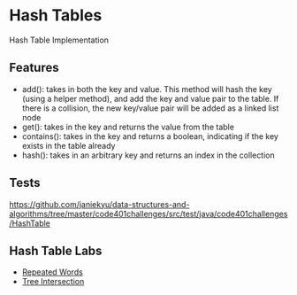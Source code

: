 # Hash Tables
Hash Table Implementation

## Features
- add(): takes in both the key and value. This method will hash the key (using a helper method), and add the key and value pair to the table. If there is a collision, the new key/value pair will be added as a linked list node
- get(): takes in the key and returns the value from the table
- contains(): takes in the key and returns a boolean, indicating if the key exists in the table already
- hash(): takes in an arbitrary key and returns an index in the collection

## Tests
https://github.com/janiekyu/data-structures-and-algorithms/tree/master/code401challenges/src/test/java/code401challenges/HashTable

## Hash Table Labs

- [Repeated Words](https://github.com/janiekyu/data-structures-and-algorithms/blob/master/code401challenges/src/main/java/code401challenges/HashTable/RepeatedWords.md)
- [Tree Intersection](https://github.com/janiekyu/data-structures-and-algorithms/blob/master/code401challenges/src/main/java/code401challenges/HashTable/TreeIntersection.md)

